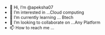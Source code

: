 - 👋 Hi, I’m @apeksha07
- 👀 I’m interested in ...Cloud computing 
- 🌱 I’m currently learning ... Btech
- 💞️ I’m looking to collaborate on ...Any Platform
- 📫 How to reach me ...

<!---
apeksha07/apeksha07 is a ✨ special ✨ repository because its `README.md` (this file) appears on your GitHub profile.
You can click the Preview link to take a look at your changes.
--->

